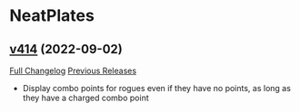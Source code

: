 # NeatPlates

## [v414](https://github.com/Luxocracy/NeatPlates/tree/v414) (2022-09-02)
[Full Changelog](https://github.com/Luxocracy/NeatPlates/compare/V413...v414) [Previous Releases](https://github.com/Luxocracy/NeatPlates/releases)

- Display combo points for rogues even if they have no points, as long as they have a charged combo point  
